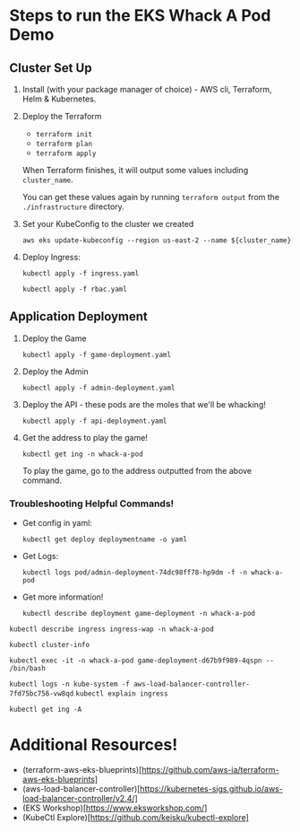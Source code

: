 # Steps to run the EKS Whack A Pod Demo

## Cluster Set Up
1. Install (with your package manager of choice) - AWS cli, Terraform, Helm & Kubernetes. 

2. Deploy the Terraform
    - `terraform init`
    - `terraform plan`
    - `terraform apply`

    When Terraform finishes, it will output some values including `cluster_name`. 

    You can get these values again by running `terraform output` from the `./infrastructure` directory. 

3. Set your KubeConfig to the cluster we created

    `aws eks update-kubeconfig --region us-east-2 --name ${cluster_name}`

4. Deploy Ingress:

    `kubectl apply -f ingress.yaml`

    `kubectl apply -f rbac.yaml`

## Application Deployment

1. Deploy the Game

    `kubectl apply -f game-deployment.yaml`

2. Deploy the Admin

    `kubectl apply -f admin-deployment.yaml`

3. Deploy the API - these pods are the moles that we'll be whacking!

    `kubectl apply -f api-deployment.yaml`

4. Get the address to play the game!

    `kubectl get ing -n whack-a-pod`

    To play the game, go to the address outputted from the above command. 


### Troubleshooting Helpful Commands!

- Get config in yaml:

    `kubectl get deploy deploymentname -o yaml`

-  Get Logs: 

    `kubectl logs pod/admin-deployment-74dc98ff78-hp9dm -f -n whack-a-pod`

- Get more information!

    `kubectl describe deployment game-deployment -n whack-a-pod`

`kubectl describe ingress ingress-wap -n whack-a-pod`

`kubectl cluster-info`

`kubectl exec -it -n whack-a-pod game-deployment-d67b9f989-4qspn -- /bin/bash`

`kubectl logs -n kube-system -f aws-load-balancer-controller-7fd75bc756-vw8qd`
`kubectl explain ingress`

`kubectl get ing -A` 


# Additional Resources!
* (terraform-aws-eks-blueprints)[https://github.com/aws-ia/terraform-aws-eks-blueprints]
* (aws-load-balancer-controller)[https://kubernetes-sigs.github.io/aws-load-balancer-controller/v2.4/]
* (EKS Workshop)[https://www.eksworkshop.com/]
* (KubeCtl Explore)[https://github.com/keisku/kubectl-explore]
